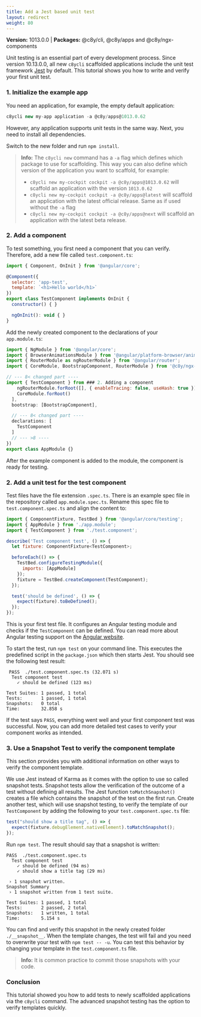 ```yaml
---
title: Add a Jest based unit test
layout: redirect
weight: 80
---
```


**Version:** 1013.0.0 | **Packages:** @c8y/cli, @c8y/apps and @c8y/ngx-components

Unit testing is an essential part of every development process.
Since version 10.13.0.0, all new `c8ycli` scaffolded applications include the unit test framework [Jest](https://jestjs.io/) by default.
This tutorial shows you how to write and verify your first unit test.

### 1. Initialize the example app

You need an application, for example, the empty default application:

```js
c8ycli new my-app application -a @c8y/apps@1013.0.62
```

However, any application supports unit tests in the same way. Next, you need to install all dependencies.

Switch to the new folder and run `npm install`.

>**Info:** The `c8ycli new` command has a `-a` flag which defines which package to use for scaffolding. This way you can also define which version of the application you want to scaffold, for example:
>
> - `c8ycli new my-cockpit cockpit -a @c8y/apps@1013.0.62` will scaffold an application with the version `1013.0.62`
> - `c8ycli new my-cockpit cockpit -a @c8y/apps@latest` will scaffold an application with the latest official release. Same as if used without the `-a` flag
> - `c8ycli new my-cockpit cockpit -a @c8y/apps@next` will scaffold an application with the latest beta release.

### 2. Add a component

To test something, you first need a component that you can verify.
Therefore, add a new file called `test.component.ts`:

```js
import { Component, OnInit } from '@angular/core';

@Component({
  selector: 'app-test',
  template: `<h1>Hello world</h1>`
})
export class TestComponent implements OnInit {
  constructor() { }

  ngOnInit(): void { }
}

```

Add the newly created component to the declarations of your `app.module.ts`:

```js
import { NgModule } from '@angular/core';
import { BrowserAnimationsModule } from '@angular/platform-browser/animations';
import { RouterModule as ngRouterModule } from '@angular/router';
import { CoreModule, BootstrapComponent, RouterModule } from '@c8y/ngx-components';

// --- 8< changed part ----
import { TestComponent } from ### 2. Adding a component
    ngRouterModule.forRoot([], { enableTracing: false, useHash: true }),
    CoreModule.forRoot()
  ],
  bootstrap: [BootstrapComponent],

  // --- 8< changed part ----
  declarations: [
    TestComponent
  ]
  // --- >8 ----
})
export class AppModule {}
```

After the example component is added to the module, the component is ready for testing.

### 2. Add a unit test for the test component

Test files have the file extension `.spec.ts`.
There is an example spec file in the repository called `app.module.spec.ts`.
Rename this spec file to `test.component.spec.ts` and align the content to:

```js
import { ComponentFixture, TestBed } from '@angular/core/testing';
import { AppModule } from './app.module';
import { TestComponent } from './test.component';

describe('Test component test', () => {
  let fixture: ComponentFixture<TestComponent>;

  beforeEach(() => {
    TestBed.configureTestingModule({
      imports: [AppModule]
    });
    fixture = TestBed.createComponent(TestComponent);
  });

  test('should be defined', () => {
    expect(fixture).toBeDefined();
  });
});
```

This is your first test file.
It configures an Angular testing module and checks if the `TestComponent` can be defined.
You can read more about Angular testing support on the [Angular website](https://angular.io/guide/testing).

To start the test, run `npm test` on your command line.
This executes the predefined script in the `package.json` which then starts Jest.
You should see the following test result:

```
 PASS  ./test.component.spec.ts (32.071 s)
  Test component test
    ✓ should be defined (123 ms)

Test Suites: 1 passed, 1 total
Tests:       1 passed, 1 total
Snapshots:   0 total
Time:        32.858 s
```

If the test says `PASS`, everything went well and your first component test was successful.
Now, you can add more detailed test cases to verify your component works as intended.

### 3. Use a Snapshot Test to verify the component template

This section provides you with additional information on other ways to verify the component template.


We use Jest instead of Karma as it comes with the option to use so called snapshot tests.
Snapshot tests allow the verification of the outcome of a test without defining all results.
The Jest function `toMatchSnapshot()` creates a file which contains the snapshot of the test on the first run.
Create another test, which will use snapshot testing, to verify the template of our `TestComponent` by adding the following to your `test.component.spec.ts` file:

```js
test("should show a title tag", () => {
  expect(fixture.debugElement.nativeElement).toMatchSnapshot();
});
```

Run `npm test`. The result should say that a snapshot is written:

```
PASS  ./test.component.spec.ts
  Test component test
    ✓ should be defined (94 ms)
    ✓ should show a title tag (29 ms)

 › 1 snapshot written.
Snapshot Summary
 › 1 snapshot written from 1 test suite.

Test Suites: 1 passed, 1 total
Tests:       2 passed, 2 total
Snapshots:   1 written, 1 total
Time:        5.154 s
```

You can find and verify this snapshot in the newly created folder `./__snapshot__`.
When the template changes, the test will fail and you need to overwrite your test with `npm test -- -u`.
You can test this behavior by changing your template in the `test.component.ts` file.

>**Info:** It is common practice to commit those snapshots with your code.


### Conclusion

This tutorial showed you how to add tests to newly scaffolded applications via the `c8ycli` command.
The advanced snapshot testing has the option to verify templates quickly.
